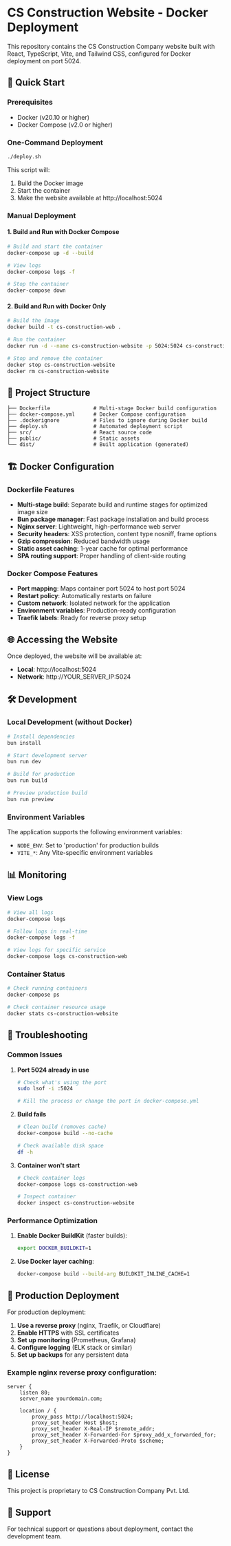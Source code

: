 # CS Construction Website - Docker Deployment

This repository contains the CS Construction Company website built with React, TypeScript, Vite, and Tailwind CSS, configured for Docker deployment on port 5024.

## 🚀 Quick Start

### Prerequisites
- Docker (v20.10 or higher)
- Docker Compose (v2.0 or higher)

### One-Command Deployment
```bash
./deploy.sh
```

This script will:
1. Build the Docker image
2. Start the container
3. Make the website available at http://localhost:5024

### Manual Deployment

#### 1. Build and Run with Docker Compose
```bash
# Build and start the container
docker-compose up -d --build

# View logs
docker-compose logs -f

# Stop the container
docker-compose down
```

#### 2. Build and Run with Docker Only
```bash
# Build the image
docker build -t cs-construction-web .

# Run the container
docker run -d --name cs-construction-website -p 5024:5024 cs-construction-web

# Stop and remove the container
docker stop cs-construction-website
docker rm cs-construction-website
```

## 📁 Project Structure

```
├── Dockerfile              # Multi-stage Docker build configuration
├── docker-compose.yml      # Docker Compose configuration
├── .dockerignore           # Files to ignore during Docker build
├── deploy.sh               # Automated deployment script
├── src/                    # React source code
├── public/                 # Static assets
└── dist/                   # Built application (generated)
```

## 🏗️ Docker Configuration

### Dockerfile Features
- **Multi-stage build**: Separate build and runtime stages for optimized image size
- **Bun package manager**: Fast package installation and build process
- **Nginx server**: Lightweight, high-performance web server
- **Security headers**: XSS protection, content type nosniff, frame options
- **Gzip compression**: Reduced bandwidth usage
- **Static asset caching**: 1-year cache for optimal performance
- **SPA routing support**: Proper handling of client-side routing

### Docker Compose Features
- **Port mapping**: Maps container port 5024 to host port 5024
- **Restart policy**: Automatically restarts on failure
- **Custom network**: Isolated network for the application
- **Environment variables**: Production-ready configuration
- **Traefik labels**: Ready for reverse proxy setup

## 🌐 Accessing the Website

Once deployed, the website will be available at:
- **Local**: http://localhost:5024
- **Network**: http://YOUR_SERVER_IP:5024

## 🛠️ Development

### Local Development (without Docker)
```bash
# Install dependencies
bun install

# Start development server
bun run dev

# Build for production
bun run build

# Preview production build
bun run preview
```

### Environment Variables
The application supports the following environment variables:
- `NODE_ENV`: Set to 'production' for production builds
- `VITE_*`: Any Vite-specific environment variables

## 📊 Monitoring

### View Logs
```bash
# View all logs
docker-compose logs

# Follow logs in real-time
docker-compose logs -f

# View logs for specific service
docker-compose logs cs-construction-web
```

### Container Status
```bash
# Check running containers
docker-compose ps

# Check container resource usage
docker stats cs-construction-website
```

## 🔧 Troubleshooting

### Common Issues

1. **Port 5024 already in use**
   ```bash
   # Check what's using the port
   sudo lsof -i :5024
   
   # Kill the process or change the port in docker-compose.yml
   ```

2. **Build fails**
   ```bash
   # Clean build (removes cache)
   docker-compose build --no-cache
   
   # Check available disk space
   df -h
   ```

3. **Container won't start**
   ```bash
   # Check container logs
   docker-compose logs cs-construction-web
   
   # Inspect container
   docker inspect cs-construction-website
   ```

### Performance Optimization

1. **Enable Docker BuildKit** (faster builds):
   ```bash
   export DOCKER_BUILDKIT=1
   ```

2. **Use Docker layer caching**:
   ```bash
   docker-compose build --build-arg BUILDKIT_INLINE_CACHE=1
   ```

## 🚀 Production Deployment

For production deployment:

1. **Use a reverse proxy** (nginx, Traefik, or Cloudflare)
2. **Enable HTTPS** with SSL certificates
3. **Set up monitoring** (Prometheus, Grafana)
4. **Configure logging** (ELK stack or similar)
5. **Set up backups** for any persistent data

### Example nginx reverse proxy configuration:
```nginx
server {
    listen 80;
    server_name yourdomain.com;
    
    location / {
        proxy_pass http://localhost:5024;
        proxy_set_header Host $host;
        proxy_set_header X-Real-IP $remote_addr;
        proxy_set_header X-Forwarded-For $proxy_add_x_forwarded_for;
        proxy_set_header X-Forwarded-Proto $scheme;
    }
}
```

## 📝 License

This project is proprietary to CS Construction Company Pvt. Ltd.

## 🤝 Support

For technical support or questions about deployment, contact the development team.

